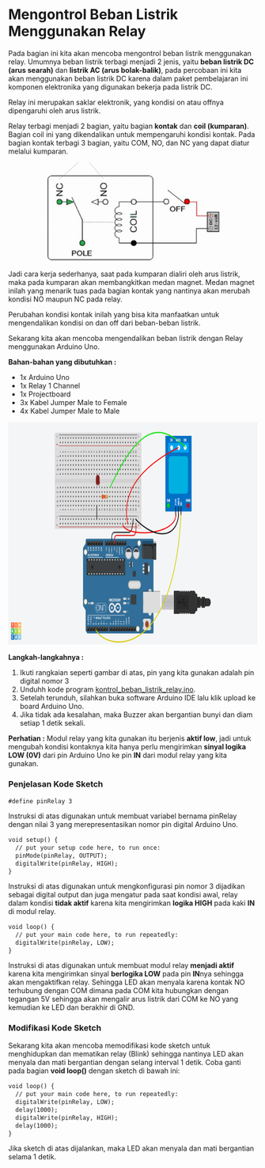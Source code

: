 # Mengontrol Beban Listrik Menggunakan Relay

Pada bagian ini kita akan mencoba mengontrol beban listrik menggunakan relay. Umumnya beban listrik terbagi menjadi 2 jenis, yaitu **beban listrik DC (arus searah)** dan **listrik AC (arus bolak-balik)**, pada percobaan ini kita akan menggunakan beban listrik DC karena dalam paket pembelajaran ini komponen elektronika yang digunakan bekerja pada listrik DC.

Relay ini merupakan saklar elektronik, yang kondisi on atau offnya dipengaruhi oleh arus listrik.

Relay terbagi menjadi 2 bagian, yaitu bagian **kontak** dan **coil (kumparan)**. Bagian coil ini yang dikendalikan untuk mempengaruhi kondisi kontak. Pada bagian kontak terbagi 3 bagian, yaitu COM, NO, dan NC yang dapat diatur melalui kumparan.

<p align="center">
<img src="/Gambar/komponen-relay.jpg" height="200">
</p>

Jadi cara kerja sederhanya, saat pada kumparan dialiri oleh arus listrik, maka pada kumparan akan membangkitkan medan magnet. Medan magnet inilah yang menarik tuas pada bagian kontak yang nantinya akan merubah kondisi NO maupun NC pada relay.

Perubahan kondisi kontak inilah yang bisa kita manfaatkan untuk mengendalikan kondisi on dan off dari beban-beban listrik.

Sekarang kita akan mencoba mengendalikan beban listrik dengan Relay menggunakan Arduino Uno.

**Bahan-bahan yang dibutuhkan :**
* 1x Arduino Uno
* 1x Relay 1 Channel
* 1x Projectboard
* 3x Kabel Jumper Male to Female
* 4x Kabel Jumper Male to Male

<p align="center">
<img src="/Gambar/rangkaian-relay.png" height="450">
</p>

**Langkah-langkahnya :**
1. Ikuti rangkaian seperti gambar di atas, pin yang kita gunakan adalah pin digital nomor 3
2. Unduhh kode program [kontrol_beban_listrik_relay.ino](https://github.com/userdw/Trainer_Mikrokontroler_Arduino/blob/main/A_GPIO%20sebagai%20Digital%20Output/05_Mengontrol%20Beban%20Listrik%20dengan%20Relay%201%20Channel/kontrol_beban_listrik_relay.ino).
3. Setelah terunduh, silahkan buka software Arduino IDE lalu klik upload ke board Arduino Uno.
4. Jika tidak ada kesalahan, maka Buzzer akan bergantian bunyi dan diam setiap 1 detik sekali.

**Perhatian :** Modul relay yang kita gunakan itu berjenis **aktif low**, jadi untuk mengubah kondisi kontaknya kita hanya perlu mengirimkan **sinyal logika LOW (0V)** dari pin Arduino Uno ke pin **IN** dari modul relay yang kita gunakan.

### Penjelasan Kode Sketch

```
#define pinRelay 3
```
Instruksi di atas digunakan untuk membuat variabel bernama pinRelay dengan nilai 3 yang merepresentasikan nomor pin digital Arduino Uno.

```
void setup() {
  // put your setup code here, to run once:
  pinMode(pinRelay, OUTPUT);
  digitalWrite(pinRelay, HIGH);
}
```
Instruksi di atas digunakan untuk mengkonfigurasi pin nomor 3 dijadikan sebagai digital output dan juga mengatur pada saat kondisi awal, relay dalam kondisi **tidak aktif** karena kita mengirimkan **logika HIGH** pada kaki **IN** di modul relay.

```
void loop() {
  // put your main code here, to run repeatedly:
  digitalWrite(pinRelay, LOW);
}
```
Instruksi di atas digunakan untuk membuat modul relay **menjadi aktif** karena kita mengirimkan sinyal **berlogika LOW** pada pin **IN**nya sehingga akan mengaktifkan relay. Sehingga LED akan menyala karena kontak NO terhubung dengan COM dimana pada COM kita hubungkan dengan tegangan 5V sehingga akan mengalir arus listrik dari COM ke NO yang kemudian ke LED dan berakhir di GND.

### Modifikasi Kode Sketch

Sekarang kita akan mencoba memodifikasi kode sketch untuk menghidupkan dan mematikan relay (Blink) sehingga nantinya LED akan menyala dan mati bergantian dengan selang interval 1 detik. Coba ganti pada bagian **void loop()** dengan sketch di bawah ini:
```
void loop() {
  // put your main code here, to run repeatedly:
  digitalWrite(pinRelay, LOW);
  delay(1000);
  digitalWrite(pinRelay, HIGH);
  delay(1000);
}
```
Jika sketch di atas dijalankan, maka LED akan menyala dan mati bergantian selama 1 detik.
